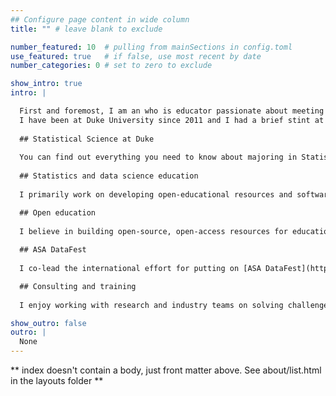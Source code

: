 ```yaml
---
## Configure page content in wide column
title: "" # leave blank to exclude

number_featured: 10  # pulling from mainSections in config.toml
use_featured: true   # if false, use most recent by date
number_categories: 0 # set to zero to exclude

show_intro: true
intro: |

  First and foremost, I am an who is educator passionate about meeting learners where they are and understanding how they learn so that I can build better resources, pedagogy, and tooling to support their learning. My main teaching and research interest is statistics and data science education, particularly using R. 
  I have been at Duke University since 2011 and I had a brief stint at the University of Edinburgh in 2019-2021. Prior to Duke, I received my PhD in Statistics at UCLA in 2011, under the advisement of [Jan de Leeuw](https://en.wikipedia.org/wiki/Jan_de_Leeuw), and my BS in Actuarial Science at NYU's Stern School of Business in 2004. In between undergraduate and graduate degrees, I worked as a consulting actuary for two years in New York.
  
  ## Statistical Science at Duke
  
  You can find out everything you need to know about majoring in Statistical Science at Duke [here](https://stat.duke.edu/undergraduate). If you would like to meet to discuss degree options in the department, you can book a time to meet with me [here](https://outlook.office365.com/owa/calendar/mc301@duke.edu/pbp/) or send an email to [stat-dus@duke.edu](mailto:stat-dus@duke.edu).
  
  ## Statistics and data science education
  
  I primarily work on developing open-educational resources and software for modern statistics and data science education as well as pedagogies for enhancing the student experience in data science and statistics courses. I also work on research projects that aim to assess the effectiveness of these approaches with respect to learning and retention. My computing language of choice is R, though I'm always interested in learning about how educators teaching different languages approach the same challenges. At any given point I have numerous projects active in this area. If you're a student wanting to work with me or a potential collaborator, I'd love to [hear from you](/contact/).

  ## Open education
  
  I believe in building open-source, open-access resources for education. I have co-authored four open-source statistics textbooks as part of the OpenIntro project at the introductory college and advanced high school level. I am also the creator and maintainer of [Data Science in a Box](https://datasciencebox.org/) and I have been developing and teaching various massive open online courses, including the popular [Statistics with R](https://www.coursera.org/specializations/statistics) specialization on Coursera. Materials for all courses and workshop I've taught are also openly licensed. You can find them on my [teaching page](/teaching/).
  
  ## ASA DataFest
  
  I co-lead the international effort for putting on [ASA DataFest](https://ww2.amstat.org/education/datafest/), a two-day competition in which teams of undergraduate students work to reveal insights into a rich and complex data set, annually at over fifty institutions across the globe.

  ## Consulting and training
  
  I enjoy working with research and industry teams on solving challenges (particularly those related to R) and providing training. Previous talks and workshops I've delivered can be found here and here, respectively. If you're interested in setting up a consulting or a training session with me, send me an email [here](mailto:mc301@duke.edu).

show_outro: false
outro: |
  None
---
```


** index doesn't contain a body, just front matter above.
See about/list.html in the layouts folder **